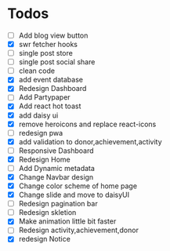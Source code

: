 # Todos

- [ ] Add blog view button
- [x] swr fetcher hooks
- [ ] single post store
- [ ] single post social share
- [ ] clean code
- [x] add event database
- [x] Redesign Dashboard
- [ ] Add Partypaper
- [x] Add react hot toast
- [x] add daisy ui
- [x] remove heroicons and replace react-icons
- [ ] redesign pwa
- [x] add validation to donor,achievement,activity
- [ ] Responsive Dashboard
- [x] Redesign Home
- [ ] Add Dynamic metadata
- [x] Change Navbar design
- [x] Change color scheme of home page
- [x] Change slide and move to daisyUI
- [ ] Redesign pagination bar
- [ ] Redesign skletion
- [x] Make animation little bit faster
- [ ] Redesign activity,achievement,donor
- [x] redesign Notice
